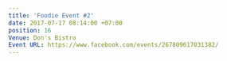 ```yaml
---
title: 'Foodie Event #2'
date: 2017-07-17 08:14:00 +07:00
position: 16
Venue: Don's Bistro
Event URL: https://www.facebook.com/events/267809617031382/
---
```


